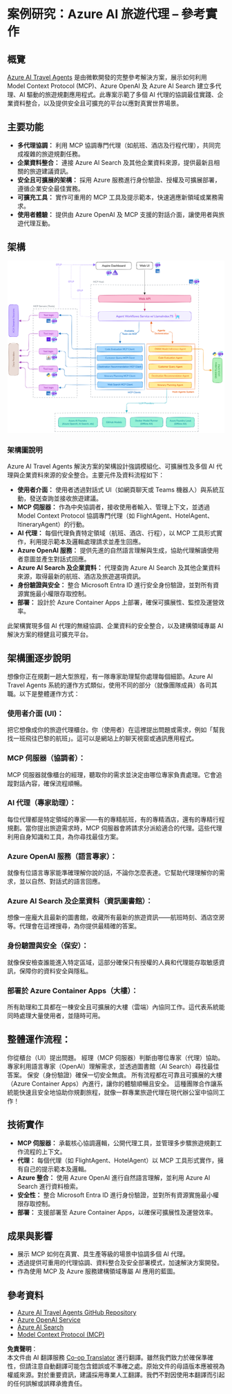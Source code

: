 <!--
CO_OP_TRANSLATOR_METADATA:
{
  "original_hash": "4d3415b9d2bf58bc69be07f945a69e07",
  "translation_date": "2025-07-14T05:56:10+00:00",
  "source_file": "09-CaseStudy/travelagentsample.md",
  "language_code": "hk"
}
-->
# 案例研究：Azure AI 旅遊代理 – 參考實作

## 概覽

[Azure AI Travel Agents](https://github.com/Azure-Samples/azure-ai-travel-agents) 是由微軟開發的完整參考解決方案，展示如何利用 Model Context Protocol (MCP)、Azure OpenAI 及 Azure AI Search 建立多代理、AI 驅動的旅遊規劃應用程式。此專案示範了多個 AI 代理的協調最佳實踐、企業資料整合，以及提供安全且可擴充的平台以應對真實世界場景。

## 主要功能
- **多代理協調：** 利用 MCP 協調專門代理（如航班、酒店及行程代理），共同完成複雜的旅遊規劃任務。
- **企業資料整合：** 連接 Azure AI Search 及其他企業資料來源，提供最新且相關的旅遊建議資訊。
- **安全且可擴展的架構：** 採用 Azure 服務進行身份驗證、授權及可擴展部署，遵循企業安全最佳實務。
- **可擴充工具：** 實作可重用的 MCP 工具及提示範本，快速適應新領域或業務需求。
- **使用者體驗：** 提供由 Azure OpenAI 及 MCP 支援的對話介面，讓使用者與旅遊代理互動。

## 架構
![Architecture](https://raw.githubusercontent.com/Azure-Samples/azure-ai-travel-agents/main/docs/ai-travel-agents-architecture-diagram.png)

### 架構圖說明

Azure AI Travel Agents 解決方案的架構設計強調模組化、可擴展性及多個 AI 代理與企業資料來源的安全整合。主要元件及資料流程如下：

- **使用者介面：** 使用者透過對話式 UI（如網頁聊天或 Teams 機器人）與系統互動，發送查詢並接收旅遊建議。
- **MCP 伺服器：** 作為中央協調者，接收使用者輸入、管理上下文，並透過 Model Context Protocol 協調專門代理（如 FlightAgent、HotelAgent、ItineraryAgent）的行動。
- **AI 代理：** 每個代理負責特定領域（航班、酒店、行程），以 MCP 工具形式實作，利用提示範本及邏輯處理請求並產生回應。
- **Azure OpenAI 服務：** 提供先進的自然語言理解與生成，協助代理解讀使用者意圖並產生對話式回應。
- **Azure AI Search 及企業資料：** 代理查詢 Azure AI Search 及其他企業資料來源，取得最新的航班、酒店及旅遊選項資訊。
- **身份驗證與安全：** 整合 Microsoft Entra ID 進行安全身份驗證，並對所有資源實施最小權限存取控制。
- **部署：** 設計於 Azure Container Apps 上部署，確保可擴展性、監控及運營效率。

此架構實現多個 AI 代理的無縫協調、企業資料的安全整合，以及建構領域專屬 AI 解決方案的穩健且可擴充平台。

## 架構圖逐步說明
想像你正在規劃一趟大型旅程，有一隊專家助理幫你處理每個細節。Azure AI Travel Agents 系統的運作方式類似，使用不同的部分（就像團隊成員）各司其職。以下是整體運作方式：

### 使用者介面 (UI)：
把它想像成你的旅遊代理櫃台。你（使用者）在這裡提出問題或需求，例如「幫我找一班飛往巴黎的航班」。這可以是網站上的聊天視窗或通訊應用程式。

### MCP 伺服器（協調者）：
MCP 伺服器就像櫃台的經理，聽取你的需求並決定由哪位專家負責處理。它會追蹤對話內容，確保流程順暢。

### AI 代理（專家助理）：
每位代理都是特定領域的專家——有的專精航班，有的專精酒店，還有的專精行程規劃。當你提出旅遊需求時，MCP 伺服器會將請求分派給適合的代理。這些代理利用自身知識和工具，為你尋找最佳方案。

### Azure OpenAI 服務（語言專家）：
就像有位語言專家能準確理解你說的話，不論你怎麼表達。它幫助代理理解你的需求，並以自然、對話式的語言回應。

### Azure AI Search 及企業資料（資訊圖書館）：
想像一座龐大且最新的圖書館，收藏所有最新的旅遊資訊——航班時刻、酒店空房等。代理會在這裡搜尋，為你提供最精確的答案。

### 身份驗證與安全（保安）：
就像保安檢查誰能進入特定區域，這部分確保只有授權的人員和代理能存取敏感資訊，保障你的資料安全與隱私。

### 部署於 Azure Container Apps（大樓）：
所有助理和工具都在一棟安全且可擴展的大樓（雲端）內協同工作。這代表系統能同時處理大量使用者，並隨時可用。

## 整體運作流程：

你從櫃台（UI）提出問題。
經理（MCP 伺服器）判斷由哪位專家（代理）協助。
專家利用語言專家（OpenAI）理解需求，並透過圖書館（AI Search）尋找最佳答案。
保安（身份驗證）確保一切安全無虞。
所有流程都在可靠且可擴展的大樓（Azure Container Apps）內進行，讓你的體驗順暢且安全。
這種團隊合作讓系統能快速且安全地協助你規劃旅程，就像一群專業旅遊代理在現代辦公室中協同工作！

## 技術實作
- **MCP 伺服器：** 承載核心協調邏輯，公開代理工具，並管理多步驟旅遊規劃工作流程的上下文。
- **代理：** 每個代理（如 FlightAgent、HotelAgent）以 MCP 工具形式實作，擁有自己的提示範本及邏輯。
- **Azure 整合：** 使用 Azure OpenAI 進行自然語言理解，並利用 Azure AI Search 進行資料檢索。
- **安全性：** 整合 Microsoft Entra ID 進行身份驗證，並對所有資源實施最小權限存取控制。
- **部署：** 支援部署至 Azure Container Apps，以確保可擴展性及運營效率。

## 成果與影響
- 展示 MCP 如何在真實、具生產等級的場景中協調多個 AI 代理。
- 透過提供可重用的代理協調、資料整合及安全部署模式，加速解決方案開發。
- 作為使用 MCP 及 Azure 服務建構領域專屬 AI 應用的藍圖。

## 參考資料
- [Azure AI Travel Agents GitHub Repository](https://github.com/Azure-Samples/azure-ai-travel-agents)
- [Azure OpenAI Service](https://azure.microsoft.com/en-us/products/ai-services/openai-service/)
- [Azure AI Search](https://azure.microsoft.com/en-us/products/ai-services/ai-search/)
- [Model Context Protocol (MCP)](https://modelcontextprotocol.io/)

**免責聲明**：  
本文件由 AI 翻譯服務 [Co-op Translator](https://github.com/Azure/co-op-translator) 進行翻譯。雖然我們致力於確保準確性，但請注意自動翻譯可能包含錯誤或不準確之處。原始文件的母語版本應被視為權威來源。對於重要資訊，建議採用專業人工翻譯。我們不對因使用本翻譯而引起的任何誤解或誤釋承擔責任。